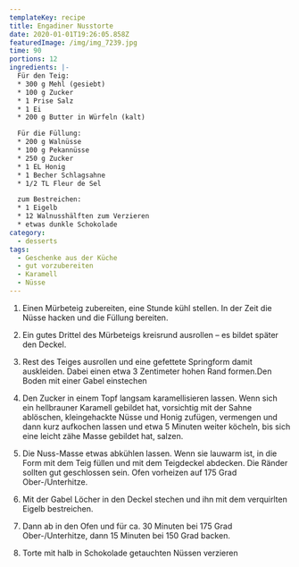 ```yaml
---
templateKey: recipe
title: Engadiner Nusstorte
date: 2020-01-01T19:26:05.858Z
featuredImage: /img/img_7239.jpg
time: 90
portions: 12
ingredients: |-
  Für den Teig:
  * 300 g Mehl (gesiebt)
  * 100 g Zucker
  * 1 Prise Salz
  * 1 Ei
  * 200 g Butter in Würfeln (kalt)

  Für die Füllung:
  * 200 g Walnüsse
  * 100 g Pekannüsse
  * 250 g Zucker
  * 1 EL Honig
  * 1 Becher Schlagsahne
  * 1/2 TL Fleur de Sel

  zum Bestreichen:
  * 1 Eigelb
  * 12 Walnusshälften zum Verzieren
  * etwas dunkle Schokolade
category:
  - desserts
tags:
  - Geschenke aus der Küche
  - gut vorzubereiten
  - Karamell
  - Nüsse
---
```


1. Einen Mürbeteig zubereiten, eine Stunde kühl stellen. In der Zeit die Nüsse hacken und die Füllung bereiten.

2. Ein gutes Drittel des Mürbeteigs kreisrund ausrollen – es bildet später den Deckel.

3. Rest des Teiges ausrollen und eine gefettete Springform damit auskleiden. Dabei einen etwa 3 Zentimeter hohen Rand formen.Den Boden mit einer Gabel einstechen

4. Den Zucker in einem Topf langsam karamellisieren lassen. Wenn sich ein hellbrauner Karamell gebildet hat, vorsichtig mit der Sahne ablöschen, kleingehackte Nüsse und Honig zufügen, vermengen und dann kurz aufkochen lassen und etwa 5 Minuten weiter köcheln, bis sich eine leicht zähe Masse gebildet hat, salzen.

5. Die Nuss-Masse etwas abkühlen lassen. Wenn sie lauwarm ist, in die Form mit dem Teig füllen und mit dem Teigdeckel abdecken. Die Ränder sollten gut geschlossen sein. Ofen vorheizen auf 175 Grad Ober-/Unterhitze.

6. Mit der Gabel Löcher in den Deckel stechen und ihn mit dem verquirlten Eigelb bestreichen.

7. Dann ab in den Ofen und für ca. 30 Minuten bei 175 Grad Ober-/Unterhitze, dann 15 Minuten bei 150 Grad backen.

8. Torte mit halb in Schokolade getauchten Nüssen verzieren
